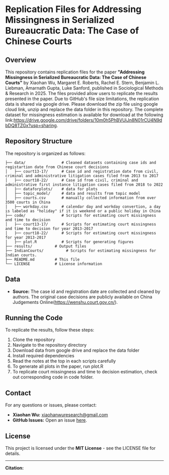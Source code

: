 # Replication Files for Addressing Missingness in Serialized Bureaucratic Data: The Case of Chinese Courts

## Overview
This repository contains replication files for the paper **"Addressing Missingness in Serialized Bureaucratic Data: The Case of Chinese Courts"** by Xiaohan Wu, Margaret E. Roberts, Rachel E. Stern, Benjamin L. Liebman, Amarnath Gupta, Luke Sanford, published in Sociological Methods & Research in 2025. The files provided allow users to replicate the results presented in the paper. Due to GitHub's file size limitations, the replication data is shared via google drive. Please download the zip file using google cloud link, unzip and replace the data folder in this repository. The complete dataset for missingness estimation is available for download at the following link:https://drive.google.com/drive/folders/10m0h5PhBVUiJn8N01rCU4N9dbDQ8TZGx?usp=sharing.

## Repository Structure
The repository is organized as follows:

```
├── data/                # Cleaned datasets containing case ids and registartion date from Chinese court decisions
│   ├── court13-17/      # Case id and registration date from civil, criminal and administrative litigation cases filed from 2013 to 2017
│   ├── court18-22/      # Case id from civil, criminal and administrative first instance litigation cases filed from 2018 to 2022
│   ├── dataforplots/    # data for plots
│   ├── topic_model/     # data and results from topic model
│   ├── courts.csv       # manually collected information from over 3500 courts in China
│   ├── workday.csv      # calendar day and workday convertion, a day is labeled as "holiday" if it is weekend or a public holiday in China
├── code/                # Scripts for estimating court missingness and time to decision
│   ├── court13-17/      # Scripts for estimating court missingness and time to decision for year 2013-2017
│   ├── court18-22/      # Scripts for estimating court missingness for year 2013-2017
│   ├── plot.R           # Scripts for generating figures
├── results/          # Output files
├── IndianCourts/          # Scripts for estimating missingness for Indian courts. 
├── README.md         # This file
└── LICENSE           # License information
``` 

## Data
- **Source:** The case id and registration date are collected and cleaned by authors. The original case decisions are publicly available on China Judgements Online(https://wenshu.court.gov.cn/). 

## Running the Code
To replicate the results, follow these steps:

1. Clone the repository
2. Navigate to the repository directory
3. Download data from google drive and replace the data folder
4. Install required dependencies
5. Read the notes at the top in each scripts carefully
6. To generate all plots in the paper, run plot.R
7. To replicate court missingness and time to decision estimation, check out corresponding code in code folder.

## Contact
For any questions or issues, please contact:
- **Xiaohan Wu:** xiaohanwuresearch@gmail.com
- **GitHub Issues:** Open an issue [here](https://github.com/wu-xiaohan/ReplicationAddressMissingness/issues).

## License
This project is licensed under the **MIT License** - see the LICENSE file for details.

---
**Citation:**

